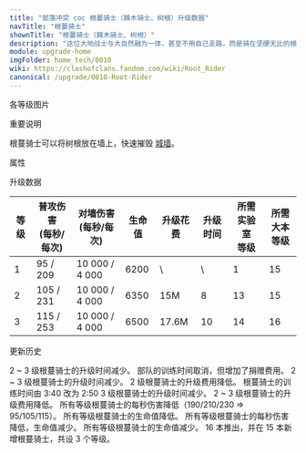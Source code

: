```yaml
---
title: "部落冲突 coc 根蔓骑士（棘木骑士、树根）升级数据"
navTitle: "根蔓骑士"
shownTitle: "根蔓骑士（棘木骑士、树根）"
description: "这位大地战士与大自然融为一体，甚至不用自己走路，而是骑在坚硬无比的根蔓上作战。她的根蔓可摧毁城墙，将防御建筑夷为平地。"
module: upgrade-home
imgFolder: home_tech/0010
wiki: https://clashofclans.fandom.com/wiki/Root_Rider
canonical: /upgrade/0010-Root-Rider
---
```


<UnitInfo :folder="$frontmatter.imgFolder" imgSrc="Root_Rider_info.png" :imgAlt="$frontmatter.navTitle" :description="$frontmatter.description" />

<SmallTitle>各等级图片</SmallTitle>

<Panel>
    <UnitImgGroup :folder="$frontmatter.imgFolder">
        <UnitImg imgTitle="1 级" imgSrc="Root_Rider1.png" />
        <UnitImg imgTitle="2 级" imgSrc="Root_Rider2.png" />
        <UnitImg imgTitle="3 级" imgSrc="Root_Rider3.png" />
    </UnitImgGroup>
</Panel>

<SmallTitle>重要说明</SmallTitle>

根蔓骑士可以将树根放在墙上，快速摧毁 [城墙](/upgrade/0300-Walls)。

<SmallTitle>属性</SmallTitle>

<UnitProperties>
    <UnitProperty pKey="部队类型" pValue="地面近战单位" />
    <UnitProperty pKey="攻击偏好" pValue="防御建筑 (偏好类型 1)" :isDefensePreferredTroop="true" />
    <UnitProperty pKey="伤害类型" pValue="单体伤害" />
    <UnitProperty pKey="攻击的目标" pValue="仅地面目标" />
    <UnitProperty pKey="占据人口" pValue="20" />
    <UnitProperty pKey="移动速度" pValue="1.5 格/秒" />
    <UnitProperty pKey="攻击速度" pValue="2.2 秒/次" />
    <UnitProperty pKey="攻击速度 (对城墙)" pValue="0.4 秒/次" />
    <UnitProperty pKey="攻击距离" pValue="1 格" />
    <UnitProperty pKey="所需训练营等级" pValue="17" />
    <UnitProperty pKey="所需大本等级" pValue="15" />
    <UnitProperty pKey="训练时间" pValue="无" trainingSystem="2025" />
    <UnitProperty pKey="捐赠费用" pValue="10,10,30000,Elixir" :isDonationCost="true" />
</UnitProperties>

<SmallTitle>升级数据</SmallTitle>

<script setup>
const tableExtraInfo = [
    {
        "column": 4,
        "type": "cost",
        "gpClass": "research",
        "icon": "Elixir"
    },
    {
        "column": 5,
        "type": "time",
        "gpClass": "research"
    }
];
</script>

<UnitTable :tableExtraInfo="tableExtraInfo">

| 等级 |普攻伤害<br>(每秒/每次)|对墙伤害<br>(每秒/每次)| 生命值 | 升级花费 | 升级时间 |所需实验室<br>等级|所需<br>大本等级|
| ---- |          ---        |           ---        |  ---- |   ----  |   ----   |      ----      |     ----      |
|   1  |       95 / 209      |    10 000 / 4 000    |  6200 |      \  |     \    |        1       |      15       |
|   2  |      105 / 231      |    10 000 / 4 000    |  6350 |    15M  |     8    |       13       |      15       |
|   3  |      115 / 253      |    10 000 / 4 000    |  6500 |  17.6M  |    10    |       14       |      16       |
</UnitTable>

<SmallTitle>更新历史</SmallTitle>

<Timeline>
    <TimelineItem date="2025/10/06">
        <TimelineRow>2 ~ 3 级根蔓骑士的升级时间减少。</TimelineRow>
    </TimelineItem>
    <TimelineItem date="2025/03/27">
        <TimelineRow>部队的训练时间取消，但增加了捐赠费用。</TimelineRow>
    </TimelineItem>
    <TimelineItem date="2025/03/24">
        <TimelineRow>2 ~ 3 级根蔓骑士的升级时间减少。</TimelineRow>
        <TimelineRow>2 级根蔓骑士的升级费用降低。</TimelineRow>
    </TimelineItem>
    <TimelineItem date="2025/02/10">
        <TimelineRow>根蔓骑士的训练时间由 3:40 改为 2:50</TimelineRow>
    </TimelineItem>
    <TimelineItem date="2024/11/25">
        <TimelineRow>3 级根蔓骑士的升级时间减少。</TimelineRow>
        <TimelineRow>2 ~ 3 级根蔓骑士的升级费用降低。</TimelineRow>
    </TimelineItem>
    <TimelineItem date="2024/06/03">
        <TimelineRow>所有等级根蔓骑士的每秒伤害降低（190/210/230 => 95/105/115）。</TimelineRow>
        <TimelineRow>所有等级根蔓骑士的生命值降低。</TimelineRow>
    </TimelineItem>
    <TimelineItem date="2024/03/26">
        <TimelineRow>所有等级根蔓骑士的每秒伤害降低，生命值减少。</TimelineRow>
    </TimelineItem>
    <TimelineItem date="2024/02/27">
        <TimelineRow>所有等级根蔓骑士的生命值减少。</TimelineRow>
    </TimelineItem>
    <TimelineItem date="2023/12/12">
        <TimelineRow>16 本推出，并在 15 本新增根蔓骑士，共设 3 个等级。</TimelineRow>
    </TimelineItem>
    <TimelineItem :historyBottom="true" />
</Timeline>
